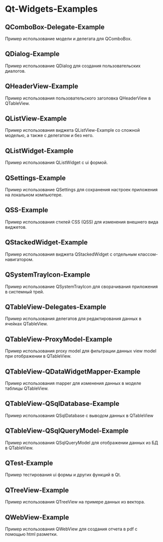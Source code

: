 # Qt-Widgets-Examples

## QComboBox-Delegate-Example

Пример использование модели и делегата для QComboBox.

## QDialog-Example

Пример использование QDialog для создания пользовательских диалогов.

## QHeaderView-Example

Пример использования пользовательского заголовка QHeaderView в QTableView.

## QListView-Example

Пример использования виджета QListView-Example со сложной моделью, а также с делегатом и без него.

## QListWidget-Example

Пример использования QListWidget с ui формой.

## QSettings-Example

Пример использование QSettings для сохранения настроек приложения на локальном компьютере.

## QSS-Example

Пример использования стилей CSS (QSS) для изменения внешнего вида виджетов.

## QStackedWidget-Example

Пример использования виджета QStackedWidget с отдельным классом-навигатором.

## QSystemTrayIcon-Example

Пример использование QSystemTrayIcon для сворачивания приложения в системный трей.

## QTableView-Delegates-Example

Пример использования делегатов для редактирования данных в ячейках QTableView.

## QTableView-ProxyModel-Example

Пример использования proxy model для фильтрации данных view model при отображении в QTableView.

## QTableView-QDataWidgetMapper-Example

Пример использования mapper для изменения данных в моделе таблицы QTableView.

## QTableView-QSqlDatabase-Example

Пример использования QSqlDatabase с выводом данных в QTableView

## QTableView-QSqlQueryModel-Example

Пример использования QSqlQueryModel для отображении данных из БД в QTableView.

## QTest-Example

Пример тестирования ui формы и других функций в Qt.

## QTreeView-Example

Пример использования QTreeView на примере данных из вектора.

## QWebView-Example

Пример использования QWebView для создания отчета в pdf с помощью html разметки.